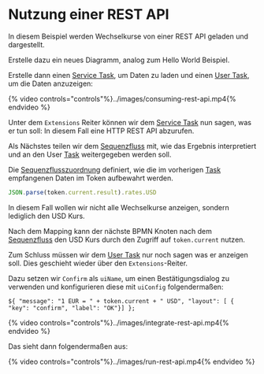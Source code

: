 # Nutzung einer REST API

In diesem Beispiel werden Wechselkurse von einer REST API geladen und
dargestellt.

Erstelle dazu ein neues Diagramm, analog zum Hello World Beispiel.

Erstelle dann einen [Service Task](../../anhang/Glossary.md), um Daten zu laden
und einen [User Task](../../anhang/Glossary.md), um die Daten anzuzeigen:

{% video controls="controls"%}../images/consuming-rest-api.mp4{% endvideo %}

Unter dem `Extensions` Reiter können wir dem
[Service Task](../../anhang/Glossary.md) nun sagen, was er tun soll: In diesem
Fall eine HTTP REST API abzurufen.

Als Nächstes teilen wir dem [Sequenzfluss](../../anhang/Glossary.md) mit, wie
das Ergebnis interpretiert und an den User [Task](../../anhang/Glossary.md)
weitergegeben werden soll.

Die [Sequenzflusszuordnung](../../anhang/Glossary.md) definiert, wie die im
vorherigen [Task](../../anhang/Glossary.md) empfangenen Daten im Token
aufbewahrt werden.

```javascript
JSON.parse(token.current.result).rates.USD
```

In diesem Fall wollen wir nicht alle Wechselkurse anzeigen, sondern lediglich
den USD Kurs.

Nach dem Mapping kann der nächste BPMN Knoten nach dem
[Sequenzfluss](../../anhang/Glossary.md) den USD Kurs durch den Zugriff auf
`token.current` nutzen.

Zum Schluss müssen wir dem [User Task](../../anhang/Glossary.md) nur noch sagen
was er anzeigen soll. Dies geschieht wieder über den `Extensions`-Reiter.

Dazu setzen wir `Confirm` als `uiName`, um einen Bestätigungsdialog zu
verwenden und konfigurieren diese mit `uiConfig` folgendermaßen:

```
${ "message": "1 EUR = " + token.current + " USD", "layout": [ { "key": "confirm", "label": "OK"}] };
```

{% video controls="controls"%}../images/integrate-rest-api.mp4{% endvideo %}

Das sieht dann folgendermaßen aus:

{% video controls="controls"%}../images/run-rest-api.mp4{% endvideo %}

